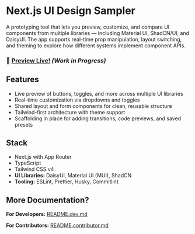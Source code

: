 # Next.js UI Design Sampler

A prototyping tool that lets you preview, customize, and compare UI components from multiple
libraries — including Material UI, ShadCN/UI, and DaisyUI. The app supports real-time prop
manipulation, layout switching, and theming to explore how different systems implement component
APIs.

### 🔗 [Preview Live!](https://ui-design-sampler-prototype.vercel.app/) <i>(Work in Progress)</i>

## Features

- Live preview of buttons, toggles, and more across multiple UI libraries
- Real-time customization via dropdowns and toggles
- Shared layout and form components for clean, reusable structure
- Tailwind-first architecture with theme support
- Scaffolding in place for adding transitions, code previews, and saved presets

## Stack

- Next.js with App Router
- TypeScript
- Tailwind CSS v4
- <b>UI Libraries:</b> DaisyUI, Material UI (MUI), ShadCN
- <b>Tooling:</b> ESLint, Prettier, Husky, Commitlint

## More Documentation?

<b>For Developers:</b> [README.dev.md](./README.dev.md)

<b>For Contributors:</b> [README.contributor.md](./README.contributor.md)
